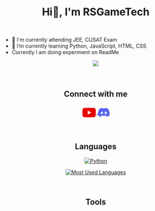 <h1 align="center">Hi👋, I'm RSGameTech</h1>
<!--<h3 align="center">AKA 'RSGameTech'</h3>-->

<br>

- 🔭 I'm currently attending JEE, CUSAT Exam
- 🌱 I’m currently learning Python, JavaScript, HTML, CSS
- Currently I am doing experiment on ReadMe

<p align="center">
    <a href="https://github.com/RSGameTech">
        <img src="https://github-readme-stats.vercel.app/api?username=RSGameTech&count_private=true&theme=github_dark&show_icons=true">
    </a>
</p>

<!--https://github-readme-stats.vercel.app/api?username=RSGameTech&title_color=7289DA&icon_color=7289DA&text_color=FFFFFF&bg_color=2C2F33&show_icons=true-->

<br>

<h2 align="center">Connect with me</h2>
<p align="center">
    <a href="https://www.youtube.com/channel/UC0Wu3Hu3NSeYVwQCqKhRUUQ">
        <img align="center" src="./assets/youtube.svg" alt="YouTube Channel" height="40">
    </a>
    <a href="https://discord.gg/GPJzCH7">
        <img align="center" src="./assets/discord.svg" alt="Discord Server" height="25">
    </a>
</p>

<br>

<h2 align="center">Languages</h2>
<p align="center">
    <a href="https://www.python.org/">
        <img src="https://www.python.org/static/community_logos/python-logo-inkscape.svg" alt="Python" height="40">
    </a>
</p>
<p align="center">
    <a href="https://github.com/RSGameTech">
        <img src="https://github-readme-stats.vercel.app/api/top-langs/?username=RSGameTech&langs_count=8&theme=github_dark&layout=default" alt="Most Used Languages">
    </a>
</p>

<br>

<h2 align="center">Tools</h2>
<p align="center">
    <a href=""></a>
<p>

<!--
- 👯 I’m looking to collaborate on ...
- 🤔 I’m looking for help with ...
- 💬 Ask me about ...

- 😄 Pronouns: ...
- ⚡ Fun fact: ...
-->
